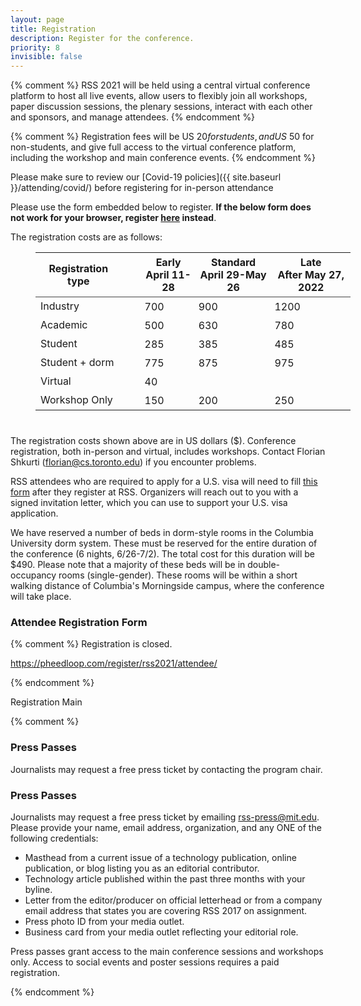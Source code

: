 ```yaml
---
layout: page
title: Registration
description: Register for the conference.
priority: 8
invisible: false
---
```


{% comment %}
RSS 2021 will be held using a central virtual conference platform to
host all live events, allow users to flexibly join all workshops,
paper discussion sessions, the plenary sessions, interact with each
other and sponsors, and manage attendees.
{% endcomment %}

{% comment %}
Registration fees will be US $20 for students, and US$ 50 for
non-students, and give full access to the virtual conference platform,
including the workshop and main conference events.
{% endcomment %}

Please make sure to review our [Covid-19 policies]({{ site.baseurl }}/attending/covid/) before registering for in-person attendance

Please use the form embedded below to register. <b>If the below form does not work for your browser, register [here](https://pheedloop.com/EVELREUEKEDLK/site/register/) instead</b>. 

The registration costs are as follows: 

<table style="margin-left: 40px; margin-bottom: 40px;">
    <thead>
    <tr style="border-bottom: 1px solid #444444;; padding: 5px;">
        <th> Registration type </th>
        <th> &nbsp; &nbsp; &nbsp; </th>
        <th style="padding:5px;"> Early<br>April 11-28</th>
        <th style="padding:5px;"> Standard<br>April 29-May 26</th>
        <th style="padding:5px;"> Late<br>After May 27, 2022</th></tr>
    </thead>
    <tbody>
      <tr>
        <td> Industry </td>
        <td></td>
        <td style="padding:5px;"> 700 </td>
        <td style="padding:5px;"> 900 </td>
        <td style="padding:5px;"> 1200 </td>
      </tr>
      <tr>
        <td>Academic</td>
        <td></td>
        <td style="padding:5px;"> 500 </td>
        <td style="padding:5px;"> 630 </td>
        <td style="padding:5px;"> 780 </td>
      </tr>
      <tr>
        <td>Student</td>
        <td></td>
        <td style="padding:5px;"> 285 </td>
        <td style="padding:5px;"> 385 </td>
        <td style="padding:5px;"> 485 </td>
      </tr>
      <tr>
        <td>Student + dorm</td>
        <td></td>
        <td style="padding:5px;"> 775 </td>
        <td style="padding:5px;"> 875 </td>
        <td style="padding:5px;"> 975 </td>
      </tr>
      <tr>
        <td>Virtual</td>
        <td></td>
        <td style="padding:5px;"> 40 </td>
      </tr>
      <tr>
        <td>Workshop Only</td>
        <td></td>
        <td style="padding:5px;"> 150 </td>
        <td style="padding:5px;"> 200 </td>
        <td style="padding:5px;"> 250 </td>
      </tr>
    </tbody>
</table>

The registration costs shown above are in US dollars ($). Conference registration, both in-person and virtual, includes workshops. Contact Florian Shkurti (florian@cs.toronto.edu) if you encounter problems. 

RSS attendees who are required to apply for a U.S. visa will need to fill <a href="https://docs.google.com/forms/d/1QolBmK9EBYU-qJ5LbPgaC_CpIFt8uBVkW4f3ndqd5hM/edit?ts=623b232c">this form</a> after they register at RSS. Organizers will reach out to you with a signed invitation letter, which you can use to support your U.S. visa 
application.

We have reserved a number of beds in dorm-style rooms in the Columbia University dorm system. These must be reserved for the entire duration of the conference (6 nights, 6/26-7/2). The total cost for this duration will be $490. Please note that a majority of these beds will be in double-occupancy rooms (single-gender). These rooms will be within a short walking distance of Columbia's Morningside campus, where the conference will take place.

### Attendee Registration Form

{% comment %}
Registration is closed.

https://pheedloop.com/register/rss2021/attendee/

{% endcomment %}

<script src="https://static.pheedloop.com/static/embed/embed.js"></script>
<link rel="stylesheet" type="text/css" href="https://static.pheedloop.com/static/embed/embed.css" />
<a class="pheedloop-popup-133779 popup-btn">Registration Main</a>

<div id="pheedloop-embed-133779"></div>

<script type="text/javascript">
  createSection({
        event: 'EVELREUEKEDLK',
        section: '133779',
        height: 2000,
        resize: false,
        popup: false,
    });
</script>

{% comment %}

### Press Passes

Journalists may request a free press ticket by contacting the program chair.


### Press Passes

Journalists may request a free press ticket by
emailing [rss-press@mit.edu](mailto:rss-press@mit.edu). Please provide your
name, email address, organization, and any ONE of the following credentials:

- Masthead from a current issue of a technology publication, online publication,
  or blog listing you as an editorial contributor.
- Technology article published within the past three months with your byline.
- Letter from the editor/producer on official letterhead or from a company email
  address that states you are covering RSS 2017 on assignment.
- Press photo ID from your media outlet.
- Business card from your media outlet reflecting your editorial role.

Press passes grant access to the main conference sessions and workshops only.
Access to social events and poster sessions requires a paid registration.

{% endcomment %}

